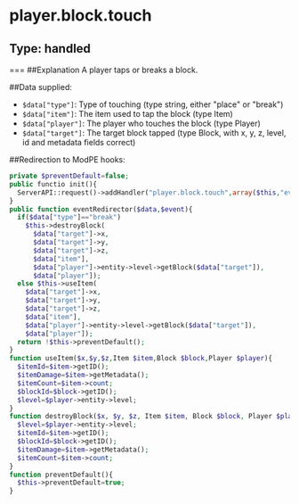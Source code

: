 # player.block.touch
## Type: handled
===
##Explanation
A player taps or breaks a block.

##Data supplied:
* `$data["type"]`: Type of touching (type string, either "place" or "break")
* `$data["item"]`: The item used to tap the block (type Item)
* `$data["player"]`: The player who touches the block (type Player)
* `$data["target"]`: The target block tapped (type Block, with x, y, z, level, id and metadata fields correct)

##Redirection to ModPE hooks:
```php
private $preventDefault=false;
public functio init(){
  ServerAPI::request()->addHandler("player.block.touch",array($this,"eventRedirector"));
}
public function eventRedirector($data,$event){
  if($data["type"]=="break")
    $this->destroyBlock(
      $data["target"]->x,
      $data["target"]->y,
      $data["target"]->z,
      $data["item"],
      $data["player"]->entity->level->getBlock($data["target"]),
      $data["player"]);
  else $this->useItem(
    $data["target"]->x,
    $data["target"]->y,
    $data["target"]->z,
    $data["item"],
    $data["player"]->entity->level->getBlock($data["target"]),
    $data["player"]);
  return !$this->preventDefault();
}
function useItem($x,$y,$z,Item $item,Block $block,Player $player){
  $itemId=$item->getID();
  $itemDamage=$item->getMetadata();
  $itemCount=$item->count;
  $blockId=$block->getID();
  $level=$player->entity->level;
}
function destroyBlock($x, $y, $z, Item $item, Block $block, Player $player){
  $level=$player->entity->level;
  $itemId=$item->getID();
  $blockId=$block->getID();
  $itemDamage=$item->getMetadata();
  $itemCount=$item->count;
}
function preventDefault(){
  $this->preventDefault=true;
}
```
